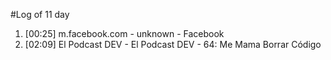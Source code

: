 #Log of 11 day

1. [00:25] m.facebook.com - unknown - Facebook
1. [02:09] El Podcast DEV - El Podcast DEV - 64: Me Mama Borrar Código
